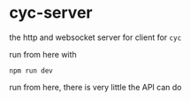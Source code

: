 # cyc-server

the http and websocket server for client for `cyc`

run from here with

```
npm run dev
```

run from here, there is very little the API can do